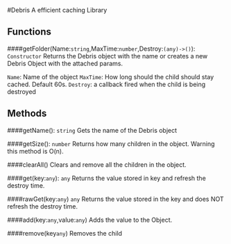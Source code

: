#Debris
A efficient caching Library

## Functions

####getFolder(Name:`string`,MaxTime:`number`,Destroy:`(any)->()`): `Constructor`
Returns the Debris object with the name or creates a new Debris Object with the attached params.

`Name`: Name of the object
`MaxTime`: How long should the child should stay cached. Default 60s.
`Destroy`: a callback fired when the child is being destroyed

## Methods
####getName(): `string`
Gets the name of the Debris object 

####getSize(): `number`
Returns how many children in the object. Warning this method is O(n).

####clearAll()
Clears and remove all the children in the object.

####get(key:`any`): `any`
Returns the value stored in key and refresh the destroy time. 

####rawGet(key:`any`) `any`
Returns the value stored in the key and does NOT refresh the destroy time.

####add(key:`any`,value:`any`)
Adds the value to the Object.

####remove(key`any`)
Removes the child


